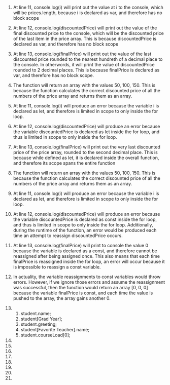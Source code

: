 1. At line 11, console.log(i) will print out the value at i to the console, which will be prices.length, because i is declared as var, and therefore has no block scope
   
2. At line 12, console.log(discountedPrice) will print out the value of the final discounted price to the console, which will be the discounted price of the last item in the price array. This is because discountedPrice is declared as var, and therefore has no block scope
   
3. At line 13, console.log(finalPrice) will print out the value of the last discounted price rounded to the nearest hundreth of a decimal place to the console. In otherwords, it will print the value of discountedPrice rounded to 2 decimal places. This is because finalPrice is declared as var, and therefore has no block scope.

4. The function will return an array with the values 50, 100, 150. This is because the function calculates the correct discounted price of all the numbers of the price array and returns them as an array.
   
5. At line 11, console.log(i) will produce an error because the variable i is declared as let, and therefore is limited in scope to only inside the for loop.
   
6. At line 12, console.log(discountedPrice) will produce an error because the variable discountedPrice is declared as let inside the for loop, and thus is limited in scope to only inside the for loop.
   
7. At line 13, console.log(finalPrice) will print out the very last discounted price of the price array, rounded to the second decimal place. This is because while defined as let, it is declared inside the overall function, and therefore its scope spans the entire function
   
8. The function will return an array with the values 50, 100, 150. This is because the function calculates the correct discounted price of all the numbers of the price array and returns them as an array.
   
9. At line 11, console.log(i) will produce an error because the variable i is declared as let, and therefore is limited in scope to only inside the for loop.
    
10. At line 12, console.log(discountedPrice) will produce an error because the variable discountedPrice is declared as const inside the for loop, and thus is limited in scope to only inside the for loop. Additionally, during the runtime of the function, an error would be produced each time an attempt to reassign discountedPrice occurs.
    
11. At line 13, console.log(finalPrice) will print to console the value 0 because the variable is declared as a const, and therefore cannot be reassigned after being assigned once. This also means that each time finalPrice is reassigned inside the for loop, an error will occur because it is impossible to reassign a const variable.
    
12. In actuality, the variable reassignments to const variables would throw errors. However, if we ignore those errors and assume the reassignment was successful, then the function would return an array [0, 0, 0] because the variable finalPrice is const, and each time the value is pushed to the array, the array gains another 0.
    
13. 
    1. student.name;
    2. student[Grad Year];
    3. student.greeting;
    4. student[Favorite Teacher].name;
    5. student.courseLoad[0];
    
14. 
    
15. 
    
16. 
    
17. 
    
18. 
    
19. 
    
20. 
    
21. 

